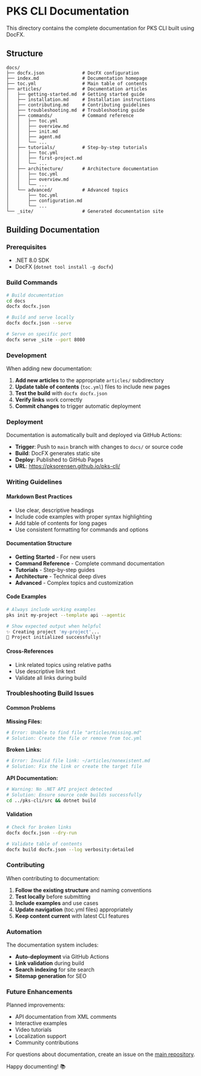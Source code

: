 # PKS CLI Documentation

This directory contains the complete documentation for PKS CLI built using DocFX.

## Structure

```
docs/
├── docfx.json              # DocFX configuration
├── index.md                # Documentation homepage
├── toc.yml                 # Main table of contents
├── articles/               # Documentation articles
│   ├── getting-started.md  # Getting started guide
│   ├── installation.md     # Installation instructions
│   ├── contributing.md     # Contributing guidelines
│   ├── troubleshooting.md  # Troubleshooting guide
│   ├── commands/           # Command reference
│   │   ├── toc.yml
│   │   ├── overview.md
│   │   ├── init.md
│   │   ├── agent.md
│   │   └── ...
│   ├── tutorials/          # Step-by-step tutorials
│   │   ├── toc.yml
│   │   ├── first-project.md
│   │   └── ...
│   ├── architecture/       # Architecture documentation
│   │   ├── toc.yml
│   │   ├── overview.md
│   │   └── ...
│   └── advanced/           # Advanced topics
│       ├── toc.yml
│       ├── configuration.md
│       └── ...
└── _site/                  # Generated documentation site
```

## Building Documentation

### Prerequisites
- .NET 8.0 SDK
- DocFX (`dotnet tool install -g docfx`)

### Build Commands

```bash
# Build documentation
cd docs
docfx docfx.json

# Build and serve locally
docfx docfx.json --serve

# Serve on specific port
docfx serve _site --port 8080
```

### Development

When adding new documentation:

1. **Add new articles** to the appropriate `articles/` subdirectory
2. **Update table of contents** (`toc.yml`) files to include new pages  
3. **Test the build** with `docfx docfx.json`
4. **Verify links** work correctly
5. **Commit changes** to trigger automatic deployment

### Deployment

Documentation is automatically built and deployed via GitHub Actions:

- **Trigger**: Push to `main` branch with changes to `docs/` or source code
- **Build**: DocFX generates static site
- **Deploy**: Published to GitHub Pages
- **URL**: https://pksorensen.github.io/pks-cli/

### Writing Guidelines

#### Markdown Best Practices
- Use clear, descriptive headings
- Include code examples with proper syntax highlighting
- Add table of contents for long pages
- Use consistent formatting for commands and options

#### Documentation Structure
- **Getting Started** - For new users
- **Command Reference** - Complete command documentation
- **Tutorials** - Step-by-step guides
- **Architecture** - Technical deep dives
- **Advanced** - Complex topics and customization

#### Code Examples
```bash
# Always include working examples
pks init my-project --template api --agentic

# Show expected output when helpful
✨ Creating project 'my-project'...
🎉 Project initialized successfully!
```

#### Cross-References
- Link related topics using relative paths
- Use descriptive link text
- Validate all links during build

### Troubleshooting Build Issues

#### Common Problems

**Missing Files:**
```bash
# Error: Unable to find file "articles/missing.md"
# Solution: Create the file or remove from toc.yml
```

**Broken Links:**
```bash
# Error: Invalid file link: ~/articles/nonexistent.md
# Solution: Fix the link or create the target file
```

**API Documentation:**
```bash
# Warning: No .NET API project detected
# Solution: Ensure source code builds successfully
cd ../pks-cli/src && dotnet build
```

#### Validation

```bash
# Check for broken links
docfx docfx.json --dry-run

# Validate table of contents
docfx build docfx.json --log verbosity:detailed
```

### Contributing

When contributing to documentation:

1. **Follow the existing structure** and naming conventions
2. **Test locally** before submitting
3. **Include examples** and use cases
4. **Update navigation** (toc.yml files) appropriately
5. **Keep content current** with latest CLI features

### Automation

The documentation system includes:
- **Auto-deployment** via GitHub Actions
- **Link validation** during build
- **Search indexing** for site search
- **Sitemap generation** for SEO

### Future Enhancements

Planned improvements:
- API documentation from XML comments
- Interactive examples
- Video tutorials
- Localization support
- Community contributions

For questions about documentation, create an issue on the [main repository](https://github.com/pksorensen/pks-cli/issues).

Happy documenting! 📚